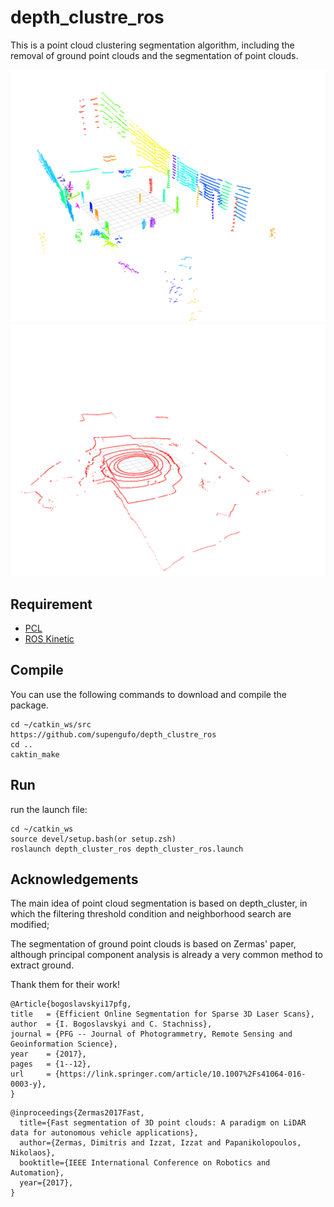 # depth_clustre_ros
This is a point cloud clustering segmentation algorithm, including the removal of ground point clouds and the segmentation of point clouds.



<img src="doc/clusters.gif" alt="clusters" style="zoom:50%;" />

<img src="doc/ground.gif" alt="ground" style="zoom:50%;" />

## Requirement

- [PCL](https://github.com/PointCloudLibrary/pcl)
- [ROS Kinetic](http://wiki.ros.org/kinetic/Installation/Ubuntu)

## Compile

You can use the following commands to download and compile the package.

```
cd ~/catkin_ws/src
https://github.com/supengufo/depth_clustre_ros
cd ..
caktin_make
```

## Run

run the launch file:

```
cd ~/catkin_ws
source devel/setup.bash(or setup.zsh)
roslaunch depth_cluster_ros depth_cluster_ros.launch
```

## Acknowledgements

The main idea of point cloud segmentation is based on depth_cluster, in which the filtering threshold condition and neighborhood search are modified;

The segmentation of ground point clouds is based on Zermas' paper, although principal component analysis is already a very common method to extract ground.

Thank them for their work! 

```
@Article{bogoslavskyi17pfg,
title   = {Efficient Online Segmentation for Sparse 3D Laser Scans},
author  = {I. Bogoslavskyi and C. Stachniss},
journal = {PFG -- Journal of Photogrammetry, Remote Sensing and Geoinformation Science},
year    = {2017},
pages   = {1--12},
url     = {https://link.springer.com/article/10.1007%2Fs41064-016-0003-y},
}
```

```
@inproceedings{Zermas2017Fast,
  title={Fast segmentation of 3D point clouds: A paradigm on LiDAR data for autonomous vehicle applications},
  author={Zermas, Dimitris and Izzat, Izzat and Papanikolopoulos, Nikolaos},
  booktitle={IEEE International Conference on Robotics and Automation},
  year={2017},
}
```

